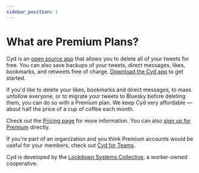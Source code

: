 ```yaml
---
sidebar_position: 1
---
```


# What are Premium Plans?

Cyd is an [open source app](https://github.com/lockdown-systems/cyd) that allows you to delete all of your tweets for free. You can also save backups of your tweets, direct messages, likes, bookmarks, and retweets free of charge. [Download the Cyd app](https://cyd.social/download/) to get started.

If you'd like to delete your likes, bookmarks and direct messages, to mass unfollow everyone, or to migrate your tweets to Bluesky before deleting them, you can do so with a Premium plan. We keep Cyd very affordable — about half the price of a cup of coffee each month.

Check out the [Pricing page](https://cyd.social/pricing/) for more information. You can also [sign up for Premium](./sign-up) directly.

If you're part of an organization and you think Premium accounts would be useful for your members, check out [Cyd for Teams](../cyd-for-teams/intro).

Cyd is developed by the [Lockdown Systems Collective](https://lockdown.systems), a worker-owned cooperative. 



